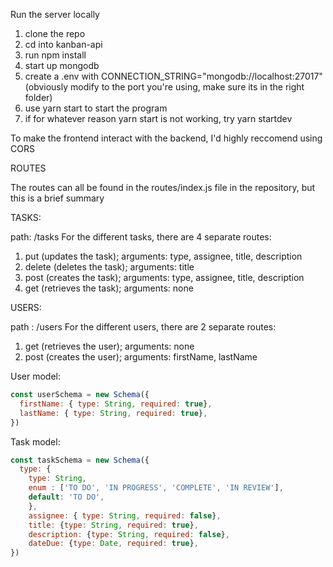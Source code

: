 
Run the server locally
1) clone the repo
2) cd into kanban-api
3) run npm install
4) start up mongodb
5) create a .env with CONNECTION_STRING="mongodb://localhost:27017" (obviously modify to the port you're using, make sure its in the right folder)
6) use yarn start to start the program
7) if for whatever reason yarn start is not working, try yarn startdev

To make the frontend interact with the backend, I'd highly reccomend using CORS

ROUTES

The routes can all be found in the routes/index.js file in the repository, but this is a brief summary

TASKS:

path: /tasks
For the different tasks, there are 4 separate routes:
1) put (updates the task); arguments: type, assignee, title, description
2) delete (deletes the task); arguments: title
3) post (creates the task); arguments: type, assignee, title, description
4) get (retrieves the task); arguments: none

USERS:

path : /users
For the different users, there are 2 separate routes:
1) get (retrieves the user); arguments: none
2) post (creates the user); arguments: firstName, lastName

User model: 
```javascript
const userSchema = new Schema({
  firstName: { type: String, required: true},
  lastName: { type: String, required: true},
})
```

Task model: 

```javascript
const taskSchema = new Schema({
  type: { 
    type: String, 
    enum : ['TO DO', 'IN PROGRESS', 'COMPLETE', 'IN REVIEW'], 
    default: 'TO DO', 
    },
    assignee: { type: String, required: false},
    title: {type: String, required: true},
    description: {type: String, required: false},
    dateDue: {type: Date, required: true},
})
```
   
